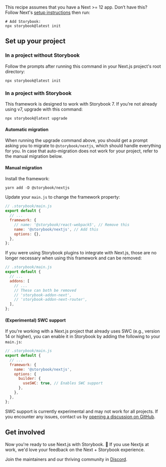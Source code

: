 <Callout variant="neutral" icon="ℹ️" title="Prerequisites">

This recipe assumes that you have a Next >= 12 app. Don’t have this? Follow Next's [setup instructions](https://nextjs.org/docs/getting-started/installation) then run:

```shell
# Add Storybook:
npx storybook@latest init
```

</Callout>

## Set up your project

### In a project without Storybook

Follow the prompts after running this command in your Next.js project's root directory:

```shell
npx storybook@latest init
```

### In a project with Storybook

This framework is designed to work with Storybook 7. If you’re not already using v7, upgrade with this command:

```shell
npx storybook@latest upgrade
```

#### Automatic migration

When running the upgrade command above, you should get a prompt asking you to migrate to `@storybook/nextjs`, which should handle everything for you. In case that auto-migration does not work for your project, refer to the manual migration below.

#### Manual migration

Install the framework:

```shell
yarn add -D @storybook/nextjs
```

Update your `main.js` to change the framework property:

```js
// .storybook/main.js
export default {
  // ...
  framework: {
    // name: '@storybook/react-webpack5', // Remove this
    name: '@storybook/nextjs', // Add this
    options: {},
  },
};
```

If you were using Storybook plugins to integrate with Next.js, those are no longer necessary when using this framework and can be removed:

```js
// .storybook/main.js
export default {
  // ...
  addons: [
    // ...
    // These can both be removed
    // 'storybook-addon-next',
    // 'storybook-addon-next-router',
  ],
};
```

#### (Experimental) SWC support

If you're working with a Next.js project that already uses SWC (e.g., version 14 or higher), you can enable it in Storybook by adding the following to your `main.js`:

```js
// .storybook/main.js
export default {
  // ...
  framework: {
    name: '@storybook/nextjs',
    options: {
      builder: {
        useSWC: true, // Enables SWC support
      },
    },
  },
};
```

<Callout variant="info" icon="💡">

SWC support is currently experimental and may not work for all projects. If you encounter any issues, contact us by [opening a discussion on GitHub](https://github.com/storybookjs/storybook/discussions/new?category=help).

</Callout>

## Get involved

Now you're ready to use Next.js with Storybook. 🎉 If you use Nextjs at work, we'd love your feedback on the Next + Storybook experience.

Join the maintainers and our thriving community in [Discord](https://discord.gg/storybook).
